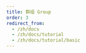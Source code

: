 ```yaml
---
title: 群组 Group
order: 3
redirect_from:
  - /zh/docs
  - /zh/docs/tutorial
  - /zh/docs/tutorial/basic
---
```

